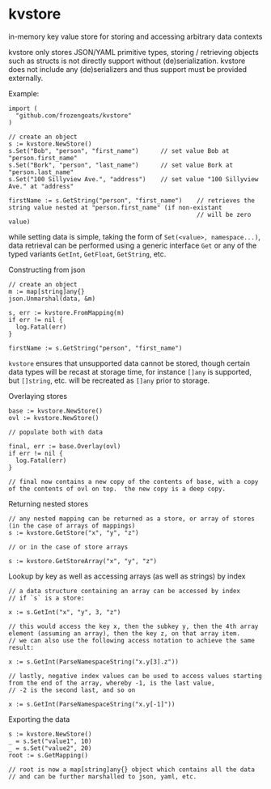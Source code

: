 # kvstore
in-memory key value store for storing and accessing arbitrary data contexts

kvstore only stores JSON/YAML primitive types, storing / retrieving objects such as structs is not directly support without (de)serialization.  kvstore does not include any (de)serializers and thus support must be provided externally.

Example:
```
import (
  "github.com/frozengoats/kvstore"
)

// create an object
s := kvstore.NewStore()
s.Set("Bob", "person", "first_name")      // set value Bob at "person.first_name"
s.Set("Bork", "person", "last_name")      // set value Bork at "person.last_name"
s.Set("100 Sillyview Ave.", "address")    // set value "100 Sillyview Ave." at "address"

firstName := s.GetString("person", "first_name")    // retrieves the string value nested at "person.first_name" (if non-existant
                                                    // will be zero value)
```

while setting data is simple, taking the form of `Set(<value>, namespace...)`, data retrieval can be performed using a generic interface `Get` or any of the typed variants `GetInt`, `GetFloat`, `GetString`, etc.

Constructing from json
```
// create an object
m := map[string]any{}
json.Unmarshal(data, &m)

s, err := kvstore.FromMapping(m)
if err != nil {
  log.Fatal(err)
}

firstName := s.GetString("person", "first_name")
```

`kvstore` ensures that unsupported data cannot be stored, though certain data types will be recast at storage time, for instance `[]any` is supported, but `[]string`, etc. will be recreated as `[]any` prior to storage.

Overlaying stores
```
base := kvstore.NewStore()
ovl := kvstore.NewStore()

// populate both with data

final, err := base.Overlay(ovl)
if err != nil {
  log.Fatal(err)
}

// final now contains a new copy of the contents of base, with a copy of the contents of ovl on top.  the new copy is a deep copy.
```

Returning nested stores

```
// any nested mapping can be returned as a store, or array of stores (in the case of arrays of mappings)
s := kvstore.GetStore("x", "y", "z")

// or in the case of store arrays

s := kvstore.GetStoreArray("x", "y", "z")
```

Lookup by key as well as accessing arrays (as well as strings) by index

```
// a data structure containing an array can be accessed by index
// if `s` is a store:

x := s.GetInt("x", "y", 3, "z")

// this would access the key x, then the subkey y, then the 4th array element (assuming an array), then the key z, on that array item.
// we can also use the following access notation to achieve the same result:

x := s.GetInt(ParseNamespaceString("x.y[3].z"))

// lastly, negative index values can be used to access values starting from the end of the array, whereby -1, is the last value,
// -2 is the second last, and so on

x := s.GetInt(ParseNamespaceString("x.y[-1]"))
```

Exporting the data

```
s := kvstore.NewStore()
_ = s.Set("value1", 10)
_ = s.Set("value2", 20)
root := s.GetMapping()

// root is now a map[string]any{} object which contains all the data
// and can be further marshalled to json, yaml, etc.
```
